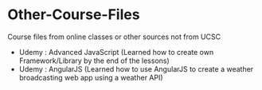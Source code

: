 # Other-Course-Files
Course files from online classes or other sources not from UCSC
- Udemy : Advanced JavaScript (Learned how to create own Framework/Library by the end of the lessons)
- Udemy : AngularJS (Learned how to use AngularJS to create a weather broadcasting web app using a weather API)